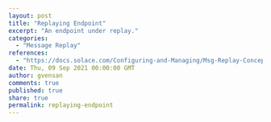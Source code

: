 ```yaml
---
layout: post
title: "Replaying Endpoint"
excerpt: "An endpoint under replay."
categories:
  - "Message Replay"
references:
  - "https://docs.solace.com/Configuring-and-Managing/Msg-Replay-Concepts-Config.htm?Highlight=Live%20Message"
date: Thu, 09 Sep 2021 00:00:00 GMT
author: gvensan
comments: true
published: true
share: true
permalink: replaying-endpoint
---
```


